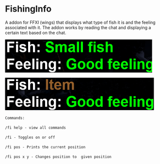 # FishingInfo
A addon for FFXI (wings) that displays what type of fish it is and the feeling associated with it.
The addon works by reading the chat and displaying a certain text based on the chat.

![](images/Picture1.png)

![](images/Picture2.png)

```
Commands: 

/fi help - view all commands

/fi - Toggles on or off

/fi pos - Prints the current position

/fi pos x y - Changes position to  given position
```
